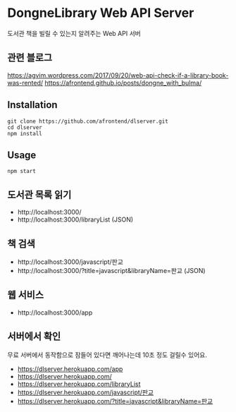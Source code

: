 # DongneLibrary Web API Server

도서관 책을 빌릴 수 있는지 알려주는 Web API 서버

## 관련 블로그
https://agvim.wordpress.com/2017/09/20/web-api-check-if-a-library-book-was-rented/
https://afrontend.github.io/posts/dongne_with_bulma/

## Installation

    git clone https://github.com/afrontend/dlserver.git
    cd dlserver
    npm install

## Usage

    npm start

## 도서관 목록 읽기

* http://localhost:3000/
* http://localhost:3000/libraryList (JSON)

## 책 검색

* http://localhost:3000/javascript/판교
* http://localhost:3000/?title=javascript&libraryName=판교 (JSON)

## 웹 서비스

* http://localhost:3000/app

## 서버에서 확인

무료 서버에서 동작함으로 잠들어 있다면 깨어나는데 10초 정도 걸릴수 있어요.

* https://dlserver.herokuapp.com/app
* https://dlserver.herokuapp.com/
* https://dlserver.herokuapp.com/libraryList
* https://dlserver.herokuapp.com/javascript/판교
* https://dlserver.herokuapp.com/?title=javascript&libraryName=판교
